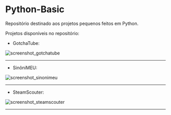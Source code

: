 # Python-Basic
 Repositório destinado aos projetos pequenos feitos em Python.

Projetos disponíveis no repositório:

* GotchaTube:

![screenshot_gotchatube](https://user-images.githubusercontent.com/97618574/174690243-6ee808b7-25ac-4d26-8073-7d8d34ab1d54.png)
___
* SinôniMEU:

![screenshot_sinonimeu](https://user-images.githubusercontent.com/97618574/174688210-1bb3717d-d716-4eb8-be2a-7cf912b5fca0.jpg)
___
* SteamScouter:

![screenshot_steamscouter](https://user-images.githubusercontent.com/97618574/174689071-90c4c2ad-7a63-495d-8123-44399345bbb8.png)
___
